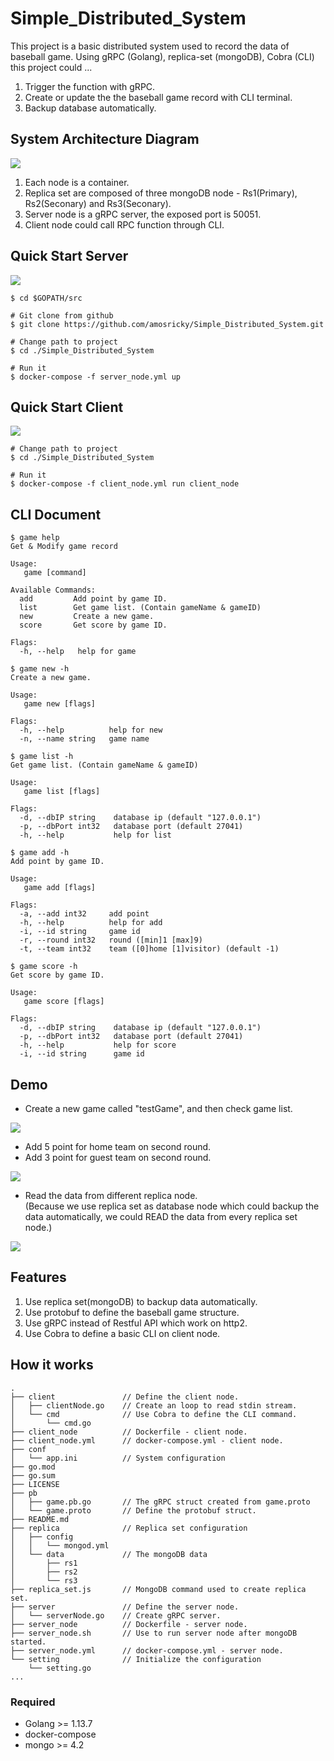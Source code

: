 # Simple_Distributed_System
This project is a basic distributed system used to record the data of baseball game.
Using gRPC (Golang), replica-set (mongoDB), Cobra (CLI) this project could ...
1. Trigger the function with gRPC.
2. Create or update the the baseball game record with CLI terminal.
3. Backup database automatically.

## System Architecture Diagram
![](https://raw.githubusercontent.com/amosricky/Simple_Distributed_System/master/src/system_architecture_diagram.png)
1. Each node is a container.
2. Replica set are composed of three mongoDB node - Rs1(Primary), Rs2(Seconary) and Rs3(Seconary).
3. Server node is a gRPC server, the exposed port is 50051.
4. Client node could call RPC function through CLI.

## Quick Start Server
![](https://raw.githubusercontent.com/amosricky/Simple_Distributed_System/master/src/server_node.gif)
```
$ cd $GOPATH/src

# Git clone from github
$ git clone https://github.com/amosricky/Simple_Distributed_System.git

# Change path to project
$ cd ./Simple_Distributed_System

# Run it 
$ docker-compose -f server_node.yml up
```

## Quick Start Client
![](https://raw.githubusercontent.com/amosricky/Simple_Distributed_System/master/src/client_node.gif)
```
# Change path to project
$ cd ./Simple_Distributed_System

# Run it 
$ docker-compose -f client_node.yml run client_node 
```

## CLI Document
```
$ game help
Get & Modify game record

Usage:
   game [command]

Available Commands:
  add         Add point by game ID.
  list        Get game list. (Contain gameName & gameID)
  new         Create a new game.
  score       Get score by game ID.

Flags:
  -h, --help   help for game
```
```
$ game new -h
Create a new game.

Usage:
   game new [flags]

Flags:
  -h, --help          help for new
  -n, --name string   game name
```
```
$ game list -h
Get game list. (Contain gameName & gameID)

Usage:
   game list [flags]

Flags:
  -d, --dbIP string    database ip (default "127.0.0.1")
  -p, --dbPort int32   database port (default 27041)
  -h, --help           help for list
```
```
$ game add -h
Add point by game ID.

Usage:
   game add [flags]

Flags:
  -a, --add int32     add point
  -h, --help          help for add
  -i, --id string     game id
  -r, --round int32   round ([min]1 [max]9)
  -t, --team int32    team ([0]home [1]visitor) (default -1)
```
```
$ game score -h
Get score by game ID.

Usage:
   game score [flags]

Flags:
  -d, --dbIP string    database ip (default "127.0.0.1")
  -p, --dbPort int32   database port (default 27041)
  -h, --help           help for score
  -i, --id string      game id
```
## Demo
* Create a new game called "testGame", and then check game list.

![](https://raw.githubusercontent.com/amosricky/Simple_Distributed_System/master/src/demo_addGame.gif)

* Add 5 point for home team on second round.
* Add 3 point for guest team on second round.

![](https://raw.githubusercontent.com/amosricky/Simple_Distributed_System/master/src/demo_addScore.gif)

* Read the data from different replica node.\
 (Because we use replica set as database node which could backup the data automatically, we could READ the data from every replica set node.)

![](https://raw.githubusercontent.com/amosricky/Simple_Distributed_System/master/src/demo_getInfo.gif)

## Features
1. Use replica set(mongoDB) to backup data automatically.
2. Use protobuf to define the baseball game structure.
3. Use gRPC instead of Restful API which work on http2.
4. Use Cobra to define a basic CLI on client node.

## How it works
```
.
├── client               // Define the client node.
│   ├── clientNode.go    // Create an loop to read stdin stream.
│   └── cmd              // Use Cobra to define the CLI command.
│       └── cmd.go
├── client_node          // Dockerfile - client node.
├── client_node.yml      // docker-compose.yml - client node.
├── conf                 
│   └── app.ini          // System configuration
├── go.mod
├── go.sum
├── LICENSE
├── pb
│   ├── game.pb.go       // The gRPC struct created from game.proto
│   └── game.proto       // Define the protobuf struct.
├── README.md
├── replica              // Replica set configuration
│   ├── config
│   │   └── mongod.yml
│   └── data             // The mongoDB data
│       ├── rs1
│       ├── rs2
│       └── rs3
├── replica_set.js       // MongoDB command used to create replica set.
├── server               // Define the server node.
│   └── serverNode.go    // Create gRPC server.
├── server_node          // Dockerfile - server node.
├── server_node.sh       // Use to run server node after mongoDB started.  
├── server_node.yml      // docker-compose.yml - server node.
└── setting              // Initialize the configuration
    └── setting.go
...
```

### Required

- Golang >= 1.13.7
- docker-compose
- mongo >= 4.2
